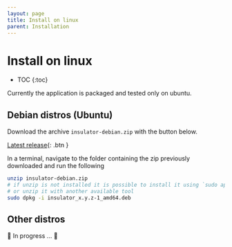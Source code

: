 ```yaml
---
layout: page
title: Install on linux
parent: Installation
---
```

# Install on linux

- TOC
{:toc}

Currently the application is packaged and tested only on ubuntu.

## Debian distros (Ubuntu)

Download the archive `insulator-debian.zip` with the button below.

[Latest release](https://github.com/andrea-vinci/Insulator/releases/latest/download/insulator-debian.zip){: .btn }

In a terminal, navigate to the folder containing the zip previously downloaded and run the following

```bash
unzip insulator-debian.zip
# if unzip is not installed it is possible to install it using `sudo apt instal unzip`
# or unzip it with another available tool
sudo dpkg -i insulator_x.y.z-1_amd64.deb
```

## Other distros

🚧 In progress ... 🚧